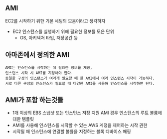 ## AMI
EC2를 시작하기 위한 기본 세팅의 모음이라고 생각하자  
  
* EC2 인스턴스를 실행하기 위해 필요한 정보를 모은 단위
    * OS, 아키텍쳐 타입, 저장공간 등


## 아마존에서 정의한 AMI

```
AMI는 인스턴스를 시작하는 데 필요한 정보를 제공,
인스턴스 시작 시 AMI를 지정해야 한다.
동일한 구성의 인스턴스가 여러개 필요할 때 한 AMI에서 여러 인스턴스 시작이 가능하다.
서로 다른 구성의 인스턴스가 필요할 때 다양한 AMI를 사용해 인스턴스를 시작하면 된다.
```

## AMI가 포함 하는것들
* 1개 이상의 EBS 스냅샷 또는 인스턴스 저장 지원 AMI 경우 인스턴스의 루트 볼륨에 대한 템플릿
* AMI를 사용해 인스턴스를 시작할 수 있는 AWS 계정을 제어하는 시작 권한
* 시작될 때 인스턴스에 연결할 볼륨을 지정하는 블록 디바이스 매핑